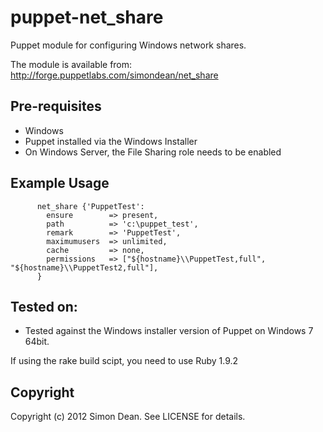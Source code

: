 puppet-net_share
================

Puppet module for configuring Windows network shares.

The module is available from: http://forge.puppetlabs.com/simondean/net_share


## Pre-requisites

- Windows
- Puppet installed via the Windows Installer
- On Windows Server, the File Sharing role needs to be enabled


## Example Usage

```puppet
      net_share {'PuppetTest':
        ensure        => present,
        path          => 'c:\puppet_test',
        remark        => 'PuppetTest',
        maximumusers  => unlimited,
        cache         => none,
        permissions   => ["${hostname}\\PuppetTest,full", "${hostname}\\PuppetTest2,full"],
      }
```


## Tested on:

- Tested against the Windows installer version of Puppet on Windows 7 64bit.  

If using the rake build scipt, you need to use Ruby 1.9.2


## Copyright

Copyright (c) 2012 Simon Dean. See LICENSE for details.
